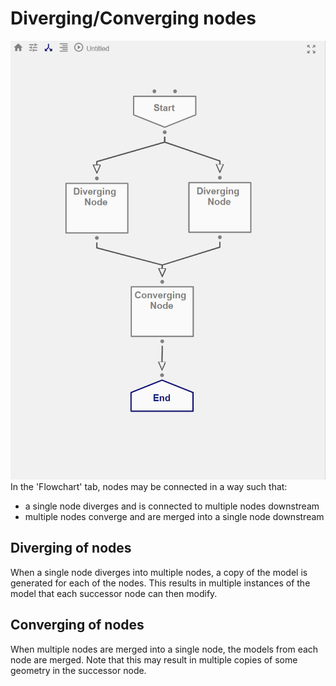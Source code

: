 # Diverging/Converging nodes

![Procedure Modelling Node - Split and Merge](./imgs/1.2-procedure-splitmerge.png)
In the 'Flowchart' tab, nodes may be connected in a way such that:
* a single node diverges and is connected to multiple nodes downstream
* multiple nodes converge and are merged into a single node downstream

## Diverging of nodes

When a single node diverges into multiple nodes, a copy of the model is generated for each of the nodes. This results in multiple instances of the model that each successor node can then modify. 

## Converging of nodes

When multiple nodes are merged into a single node, the models from each node are merged. Note that this may result in multiple copies of some geometry in the successor node. 
